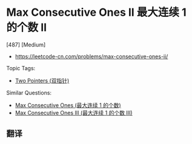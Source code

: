 # Max Consecutive Ones II 最大连续 1 的个数 II

[487] [Medium]

- https://leetcode-cn.com/problems/max-consecutive-ones-ii/

Topic Tags:

- [Two Pointers (双指针)](https://leetcode-cn.com/tag/two-pointers/)

Similar Questions:

- [Max Consecutive Ones (最大连续 1 的个数)](https://leetcode-cn.com/problems/max-consecutive-ones/)
- [Max Consecutive Ones III (最大连续 1 的个数 III)](https://leetcode-cn.com/problems/max-consecutive-ones-iii/)

## 翻译
